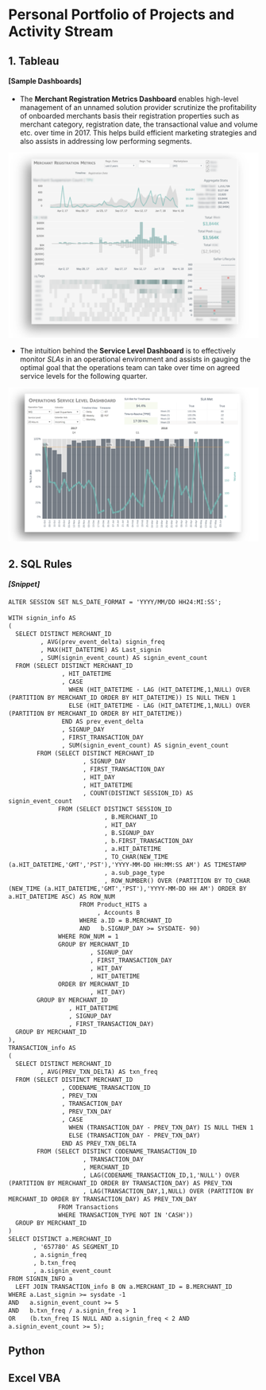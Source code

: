 # Personal Portfolio of Projects and Activity Stream

## 1. Tableau 
#### ****[Sample Dashboards]****

* The **Merchant Registration Metrics Dashboard** enables high-level management of an unnamed solution provider scrutinize the profitability of onboarded merchants basis their registration properties such as merchant category, registration date, the transactional value and volume etc. over time in 2017. This helps build efficient marketing strategies and also assists in addressing low performing segments.

![Merchant Metrics Dashboard](https://github.com/Shilsri/PORTFOLIO/blob/master/Merchant_Metrics_Dash.png)

* The intuition behind the **Service Level Dashboard** is to effectively monitor *SLAs* in an operational environment and assists in gauging the optimal goal that the operations team can take over time on agreed service levels for the following quarter.

![Service Level Dashboard.png](https://github.com/Shilsri/PORTFOLIO/blob/master/SLA_Dash.png)


## 2. SQL Rules 

#### *[Snippet]*

    ALTER SESSION SET NLS_DATE_FORMAT = 'YYYY/MM/DD HH24:MI:SS';
    
    WITH signin_info AS
    (
      SELECT DISTINCT MERCHANT_ID
             , AVG(prev_event_delta) signin_freq
             , MAX(HIT_DATETIME) AS Last_signin
             , SUM(signin_event_count) AS signin_event_count
      FROM (SELECT DISTINCT MERCHANT_ID
                   , HIT_DATETIME
                   , CASE
                     WHEN (HIT_DATETIME - LAG (HIT_DATETIME,1,NULL) OVER (PARTITION BY MERCHANT_ID ORDER BY HIT_DATETIME)) IS NULL THEN 1
                     ELSE (HIT_DATETIME - LAG (HIT_DATETIME,1,NULL) OVER (PARTITION BY MERCHANT_ID ORDER BY HIT_DATETIME))
                   END AS prev_event_delta
                   , SIGNUP_DAY
                   , FIRST_TRANSACTION_DAY
                   , SUM(signin_event_count) AS signin_event_count
            FROM (SELECT DISTINCT MERCHANT_ID
                         , SIGNUP_DAY
                         , FIRST_TRANSACTION_DAY
                         , HIT_DAY
                         , HIT_DATETIME
                         , COUNT(DISTINCT SESSION_ID) AS signin_event_count
                  FROM (SELECT DISTINCT SESSION_ID
                               , B.MERCHANT_ID
                               , HIT_DAY
                               , B.SIGNUP_DAY
                               , b.FIRST_TRANSACTION_DAY
                               , a.HIT_DATETIME
                               , TO_CHAR(NEW_TIME (a.HIT_DATETIME,'GMT','PST'),'YYYY-MM-DD HH:MM:SS AM') AS TIMESTAMP
                               , a.sub_page_type
                               , ROW_NUMBER() OVER (PARTITION BY TO_CHAR (NEW_TIME (a.HIT_DATETIME,'GMT','PST'),'YYYY-MM-DD HH AM') ORDER BY a.HIT_DATETIME ASC) AS ROW_NUM
                        FROM Product_HITS a
                             , Accounts B
                        WHERE a.ID = B.MERCHANT_ID
                        AND   b.SIGNUP_DAY >= SYSDATE- 90)
                  WHERE ROW_NUM = 1
                  GROUP BY MERCHANT_ID
                           , SIGNUP_DAY
                           , FIRST_TRANSACTION_DAY
                           , HIT_DAY
                           , HIT_DATETIME
                  ORDER BY MERCHANT_ID
                           , HIT_DAY)
            GROUP BY MERCHANT_ID
                     , HIT_DATETIME
                     , SIGNUP_DAY
                     , FIRST_TRANSACTION_DAY)
      GROUP BY MERCHANT_ID
    ),
    TRANSACTION_info AS
    (
      SELECT DISTINCT MERCHANT_ID
             , AVG(PREV_TXN_DELTA) AS txn_freq
      FROM (SELECT DISTINCT MERCHANT_ID
                   , CODENAME_TRANSACTION_ID
                   , PREV_TXN
                   , TRANSACTION_DAY
                   , PREV_TXN_DAY
                   , CASE
                     WHEN (TRANSACTION_DAY - PREV_TXN_DAY) IS NULL THEN 1
                     ELSE (TRANSACTION_DAY - PREV_TXN_DAY)
                   END AS PREV_TXN_DELTA
            FROM (SELECT DISTINCT CODENAME_TRANSACTION_ID
                         , TRANSACTION_DAY
                         , MERCHANT_ID
                         , LAG(CODENAME_TRANSACTION_ID,1,'NULL') OVER (PARTITION BY MERCHANT_ID ORDER BY TRANSACTION_DAY) AS PREV_TXN
                         , LAG(TRANSACTION_DAY,1,NULL) OVER (PARTITION BY MERCHANT_ID ORDER BY TRANSACTION_DAY) AS PREV_TXN_DAY
                  FROM Transactions
                  WHERE TRANSACTION_TYPE NOT IN 'CASH'))
      GROUP BY MERCHANT_ID
    )
    SELECT DISTINCT a.MERCHANT_ID
           , '657780' AS SEGMENT_ID
           , a.signin_freq
           , b.txn_freq
           , a.signin_event_count
    FROM SIGNIN_INFO a
      LEFT JOIN TRANSACTION_info B ON a.MERCHANT_ID = B.MERCHANT_ID
    WHERE a.Last_signin >= sysdate -1
    AND   a.signin_event_count >= 5
    AND   b.txn_freq / a.signin_freq > 1
    OR    (b.txn_freq IS NULL AND a.signin_freq < 2 AND a.signin_event_count >= 5);
   
    
    
    
    
    
## Python

## Excel VBA

## 
